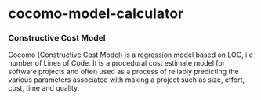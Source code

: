 # cocomo-model-calculator
### Constructive Cost Model

Cocomo (Constructive Cost Model) is a regression model based on LOC, i.e number of Lines of Code. It is a procedural cost estimate model for software projects and often used as a process of reliably predicting the various parameters associated with making a project such as size, effort, cost, time and quality.

